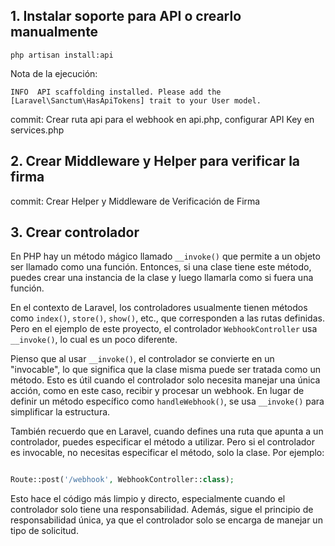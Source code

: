 
## 1. Instalar soporte para API o crearlo manualmente
`php artisan install:api`

Nota de la ejecución:  

`INFO  API scaffolding installed. Please add the [Laravel\Sanctum\HasApiTokens] trait to your User model.  `

commit: Crear ruta api para el webhook en api.php, configurar API Key  en services.php


## 2. Crear Middleware y Helper para verificar la firma

commit: Crear Helper y Middleware de Verificación de Firma



## 3. Crear controlador

En PHP hay un método mágico llamado `__invoke()` que permite a un objeto ser llamado como una función. Entonces, si una clase tiene este método, puedes crear una instancia de la clase y luego llamarla como si fuera una función.

En el contexto de Laravel, los controladores usualmente tienen métodos como `index()`, `store()`, `show()`, etc., que corresponden a las rutas definidas. Pero en el ejemplo  de este proyecto, el controlador `WebhookController` usa `__invoke()`, lo cual es un poco diferente.

Pienso que al usar `__invoke()`, el controlador se convierte en un "invocable", lo que significa que la clase misma puede ser tratada como un método. Esto es útil cuando el controlador solo necesita manejar una única acción, como en este caso, recibir y procesar un webhook. En lugar de definir un método específico como `handleWebhook()`, se usa `__invoke()` para simplificar la estructura.

También recuerdo que en Laravel, cuando defines una ruta que apunta a un controlador, puedes especificar el método a utilizar. Pero si el controlador es invocable, no necesitas especificar el método, solo la clase. Por ejemplo:

```php

Route::post('/webhook', WebhookController::class);

```

Esto hace el código más limpio y directo, especialmente cuando el controlador solo tiene una responsabilidad. Además, sigue el principio de responsabilidad única, ya que el controlador solo se encarga de manejar un tipo de solicitud.
